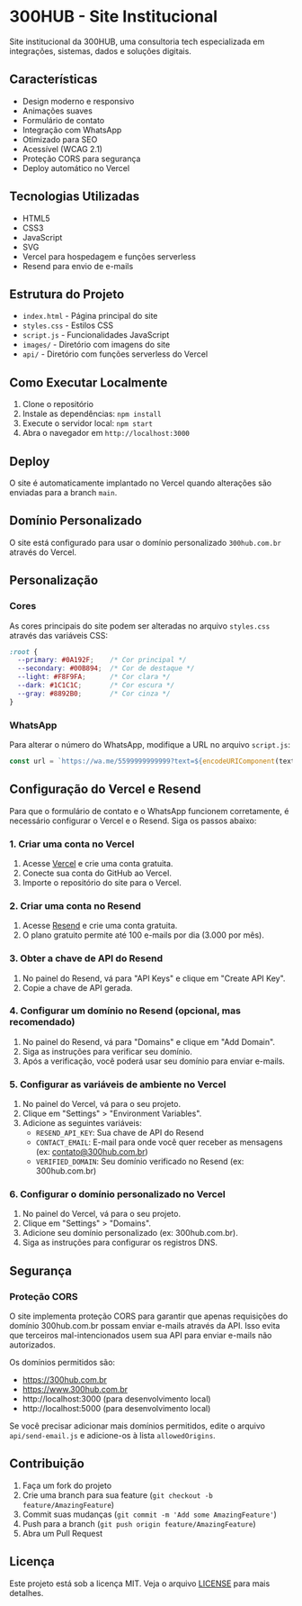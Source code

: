 # 300HUB - Site Institucional

Site institucional da 300HUB, uma consultoria tech especializada em integrações, sistemas, dados e soluções digitais.

## Características

- Design moderno e responsivo
- Animações suaves
- Formulário de contato
- Integração com WhatsApp
- Otimizado para SEO
- Acessível (WCAG 2.1)
- Proteção CORS para segurança
- Deploy automático no Vercel

## Tecnologias Utilizadas

- HTML5
- CSS3
- JavaScript
- SVG
- Vercel para hospedagem e funções serverless
- Resend para envio de e-mails

## Estrutura do Projeto

- `index.html` - Página principal do site
- `styles.css` - Estilos CSS
- `script.js` - Funcionalidades JavaScript
- `images/` - Diretório com imagens do site
- `api/` - Diretório com funções serverless do Vercel

## Como Executar Localmente

1. Clone o repositório
2. Instale as dependências: `npm install`
3. Execute o servidor local: `npm start`
4. Abra o navegador em `http://localhost:3000`

## Deploy

O site é automaticamente implantado no Vercel quando alterações são enviadas para a branch `main`.

## Domínio Personalizado

O site está configurado para usar o domínio personalizado `300hub.com.br` através do Vercel.

## Personalização

### Cores

As cores principais do site podem ser alteradas no arquivo `styles.css` através das variáveis CSS:

```css
:root {
  --primary: #0A192F;    /* Cor principal */
  --secondary: #00B894;  /* Cor de destaque */
  --light: #F8F9FA;      /* Cor clara */
  --dark: #1C1C1C;       /* Cor escura */
  --gray: #8892B0;       /* Cor cinza */
}
```

### WhatsApp

Para alterar o número do WhatsApp, modifique a URL no arquivo `script.js`:

```javascript
const url = `https://wa.me/5599999999999?text=${encodeURIComponent(texto)}`;
```

## Configuração do Vercel e Resend

Para que o formulário de contato e o WhatsApp funcionem corretamente, é necessário configurar o Vercel e o Resend. Siga os passos abaixo:

### 1. Criar uma conta no Vercel

1. Acesse [Vercel](https://vercel.com/) e crie uma conta gratuita.
2. Conecte sua conta do GitHub ao Vercel.
3. Importe o repositório do site para o Vercel.

### 2. Criar uma conta no Resend

1. Acesse [Resend](https://resend.com/) e crie uma conta gratuita.
2. O plano gratuito permite até 100 e-mails por dia (3.000 por mês).

### 3. Obter a chave de API do Resend

1. No painel do Resend, vá para "API Keys" e clique em "Create API Key".
2. Copie a chave de API gerada.

### 4. Configurar um domínio no Resend (opcional, mas recomendado)

1. No painel do Resend, vá para "Domains" e clique em "Add Domain".
2. Siga as instruções para verificar seu domínio.
3. Após a verificação, você poderá usar seu domínio para enviar e-mails.

### 5. Configurar as variáveis de ambiente no Vercel

1. No painel do Vercel, vá para o seu projeto.
2. Clique em "Settings" > "Environment Variables".
3. Adicione as seguintes variáveis:
   - `RESEND_API_KEY`: Sua chave de API do Resend
   - `CONTACT_EMAIL`: E-mail para onde você quer receber as mensagens (ex: contato@300hub.com.br)
   - `VERIFIED_DOMAIN`: Seu domínio verificado no Resend (ex: 300hub.com.br)

### 6. Configurar o domínio personalizado no Vercel

1. No painel do Vercel, vá para o seu projeto.
2. Clique em "Settings" > "Domains".
3. Adicione seu domínio personalizado (ex: 300hub.com.br).
4. Siga as instruções para configurar os registros DNS.

## Segurança

### Proteção CORS

O site implementa proteção CORS para garantir que apenas requisições do domínio 300hub.com.br possam enviar e-mails através da API. Isso evita que terceiros mal-intencionados usem sua API para enviar e-mails não autorizados.

Os domínios permitidos são:
- https://300hub.com.br
- https://www.300hub.com.br
- http://localhost:3000 (para desenvolvimento local)
- http://localhost:5000 (para desenvolvimento local)

Se você precisar adicionar mais domínios permitidos, edite o arquivo `api/send-email.js` e adicione-os à lista `allowedOrigins`.

## Contribuição

1. Faça um fork do projeto
2. Crie uma branch para sua feature (`git checkout -b feature/AmazingFeature`)
3. Commit suas mudanças (`git commit -m 'Add some AmazingFeature'`)
4. Push para a branch (`git push origin feature/AmazingFeature`)
5. Abra um Pull Request

## Licença

Este projeto está sob a licença MIT. Veja o arquivo [LICENSE](LICENSE) para mais detalhes. 